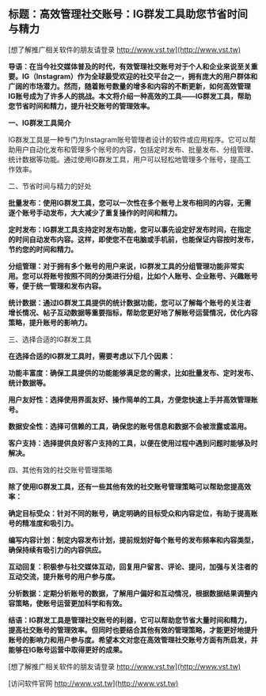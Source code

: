 ## **标题：高效管理社交账号：IG群发工具助您节省时间与精力**

[想了解推广相关软件的朋友请登录 http://www.vst.tw](http://www.vst.tw)

**导语：在当今社交媒体普及的时代，有效管理社交账号对于个人和企业来说至关重要。IG（Instagram）作为全球最受欢迎的社交平台之一，拥有庞大的用户群体和广阔的市场潜力。然而，随着账号数量的增多和内容的不断更新，如何高效管理IG账号成为了许多人的挑战。本文将介绍一种高效的工具——IG群发工具，帮助您节省时间和精力，提升社交账号的管理效率。**

**一、IG群发工具简介**

IG群发工具是一种专门为Instagram账号管理者设计的软件或应用程序。它可以帮助用户自动化发布和管理多个账号的内容，包括定时发布、批量发布、分组管理、统计数据等功能。通过使用IG群发工具，用户可以轻松地管理多个账号，提高工作效率。

二、节省时间与精力的好处

**批量发布：使用IG群发工具，您可以一次性在多个账号上发布相同的内容，无需逐个账号手动发布，大大减少了重复操作的时间和精力。**

**定时发布：IG群发工具支持定时发布功能，您可以事先设定好发布时间，在指定的时间自动发布内容。这样，即使您不在电脑或手机前，也能保证内容按时发布，节约您的时间和精力。**

**分组管理：对于拥有多个账号的用户来说，IG群发工具的分组管理功能非常实用。您可以将账号按照不同的分类进行分组，比如个人账号、企业账号、兴趣账号等，便于统一管理和发布内容。**

**统计数据：通过IG群发工具提供的统计数据功能，您可以了解每个账号的关注者增长情况、帖子互动数据等重要指标，帮助您更好地了解账号运营情况，优化内容策略，提升账号的影响力。**

三、选择合适的IG群发工具

**在选择合适的IG群发工具时，需要考虑以下几个因素：**

**功能丰富度：确保工具提供的功能能够满足您的需求，比如批量发布、定时发布、统计数据等。**

**用户友好性：选择使用界面友好、操作简单的工具，方便您快速上手并高效管理账号。**

**数据安全性：选择可信赖的工具，确保您的账号信息和数据不会被泄露或滥用。**

**客户支持：选择提供良好客户支持的工具，以便在使用过程中遇到问题时能够及时解决。**

四、其他有效的社交账号管理策略

**除了使用IG群发工具，还有一些其他有效的社交账号管理策略可以帮助您提高效率：**

**确定目标受众：针对不同的账号，确定明确的目标受众和内容定位，有助于提高账号的精准度和吸引力。**

**编写内容计划：制定内容发布计划，提前规划好每个账号的发布频率和内容类型，确保持续有吸引力的内容供应。**

**互动回复：积极参与社交媒体互动，回复用户留言、评论、提问，加强与关注者的互动交流，提升账号的用户参与度。**

**分析数据：定期分析账号的数据，了解用户偏好和互动情况，根据数据结果调整内容策略，使账号运营更加科学和有效。**

**结语：IG群发工具是管理社交账号的利器，它可以帮助您节省大量时间和精力，提高社交账号的管理效率。但同时也要结合其他有效的管理策略，才能更好地提升账号的影响力和用户参与度。希望本文对您在高效管理社交账号方面有所启发，并能够在IG账号运营中取得更好的成果。**

[想了解推广相关软件的朋友请登录 http://www.vst.tw](http://www.vst.tw)


[访问软件官网 http://www.vst.tw](http://www.vst.tw)
